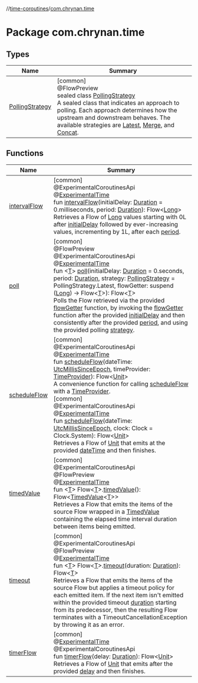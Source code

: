 //[time-coroutines](../../index.md)/[com.chrynan.time](index.md)

# Package com.chrynan.time

## Types

| Name | Summary |
|---|---|
| [PollingStrategy](-polling-strategy/index.md) | [common]<br>@FlowPreview<br>sealed class [PollingStrategy](-polling-strategy/index.md)<br>A sealed class that indicates an approach to polling. Each approach determines how the upstream and downstream behaves. The available strategies are [Latest](-polling-strategy/-latest/index.md), [Merge](-polling-strategy/-merge/index.md), and [Concat](-polling-strategy/-concat/index.md). |

## Functions

| Name | Summary |
|---|---|
| [intervalFlow](interval-flow.md) | [common]<br>@ExperimentalCoroutinesApi<br>@[ExperimentalTime](https://kotlinlang.org/api/latest/jvm/stdlib/kotlin.time/-experimental-time/index.html)<br>fun [intervalFlow](interval-flow.md)(initialDelay: [Duration](https://kotlinlang.org/api/latest/jvm/stdlib/kotlin.time/-duration/index.html) = 0.milliseconds, period: [Duration](https://kotlinlang.org/api/latest/jvm/stdlib/kotlin.time/-duration/index.html)): Flow&lt;[Long](https://kotlinlang.org/api/latest/jvm/stdlib/kotlin/-long/index.html)&gt;<br>Retrieves a Flow of [Long](https://kotlinlang.org/api/latest/jvm/stdlib/kotlin/-long/index.html) values starting with 0L after [initialDelay](interval-flow.md) followed by ever-increasing values, incrementing by 1L, after each [period](interval-flow.md). |
| [poll](poll.md) | [common]<br>@FlowPreview<br>@ExperimentalCoroutinesApi<br>@[ExperimentalTime](https://kotlinlang.org/api/latest/jvm/stdlib/kotlin.time/-experimental-time/index.html)<br>fun &lt;[T](poll.md)&gt; [poll](poll.md)(initialDelay: [Duration](https://kotlinlang.org/api/latest/jvm/stdlib/kotlin.time/-duration/index.html) = 0.seconds, period: [Duration](https://kotlinlang.org/api/latest/jvm/stdlib/kotlin.time/-duration/index.html), strategy: [PollingStrategy](-polling-strategy/index.md) = PollingStrategy.Latest, flowGetter: suspend ([Long](https://kotlinlang.org/api/latest/jvm/stdlib/kotlin/-long/index.html)) -&gt; Flow&lt;[T](poll.md)&gt;): Flow&lt;[T](poll.md)&gt;<br>Polls the Flow retrieved via the provided [flowGetter](poll.md) function, by invoking the [flowGetter](poll.md) function after the provided [initialDelay](poll.md) and then consistently after the provided [period](poll.md), and using the provided polling [strategy](poll.md). |
| [scheduleFlow](schedule-flow.md) | [common]<br>@ExperimentalCoroutinesApi<br>@[ExperimentalTime](https://kotlinlang.org/api/latest/jvm/stdlib/kotlin.time/-experimental-time/index.html)<br>fun [scheduleFlow](schedule-flow.md)(dateTime: [UtcMillisSinceEpoch](../../../time-core/time-core/com.chrynan.time/-utc-millis-since-epoch/index.md), timeProvider: [TimeProvider](../../../time-core/time-core/com.chrynan.time/-time-provider/index.md)): Flow&lt;[Unit](https://kotlinlang.org/api/latest/jvm/stdlib/kotlin/-unit/index.html)&gt;<br>A convenience function for calling [scheduleFlow](schedule-flow.md) with a [TimeProvider](../../../time-core/time-core/com.chrynan.time/-time-provider/index.md).<br>[common]<br>@ExperimentalCoroutinesApi<br>@[ExperimentalTime](https://kotlinlang.org/api/latest/jvm/stdlib/kotlin.time/-experimental-time/index.html)<br>fun [scheduleFlow](schedule-flow.md)(dateTime: [UtcMillisSinceEpoch](../../../time-core/time-core/com.chrynan.time/-utc-millis-since-epoch/index.md), clock: Clock = Clock.System): Flow&lt;[Unit](https://kotlinlang.org/api/latest/jvm/stdlib/kotlin/-unit/index.html)&gt;<br>Retrieves a Flow of [Unit](https://kotlinlang.org/api/latest/jvm/stdlib/kotlin/-unit/index.html) that emits at the provided [dateTime](schedule-flow.md) and then finishes. |
| [timedValue](timed-value.md) | [common]<br>@ExperimentalCoroutinesApi<br>@FlowPreview<br>@[ExperimentalTime](https://kotlinlang.org/api/latest/jvm/stdlib/kotlin.time/-experimental-time/index.html)<br>fun &lt;[T](timed-value.md)&gt; Flow&lt;[T](timed-value.md)&gt;.[timedValue](timed-value.md)(): Flow&lt;[TimedValue](https://kotlinlang.org/api/latest/jvm/stdlib/kotlin.time/-timed-value/index.html)&lt;[T](timed-value.md)&gt;&gt;<br>Retrieves a Flow that emits the items of the source Flow wrapped in a [TimedValue](https://kotlinlang.org/api/latest/jvm/stdlib/kotlin.time/-timed-value/index.html) containing the elapsed time interval duration between items being emitted. |
| [timeout](timeout.md) | [common]<br>@ExperimentalCoroutinesApi<br>@FlowPreview<br>@[ExperimentalTime](https://kotlinlang.org/api/latest/jvm/stdlib/kotlin.time/-experimental-time/index.html)<br>fun &lt;[T](timeout.md)&gt; Flow&lt;[T](timeout.md)&gt;.[timeout](timeout.md)(duration: [Duration](https://kotlinlang.org/api/latest/jvm/stdlib/kotlin.time/-duration/index.html)): Flow&lt;[T](timeout.md)&gt;<br>Retrieves a Flow that emits the items of the source Flow but applies a timeout policy for each emitted item. If the next item isn't emitted within the provided timeout [duration](timeout.md) starting from its predecessor, then the resulting Flow terminates with a TimeoutCancellationException by throwing it as an error. |
| [timerFlow](timer-flow.md) | [common]<br>@[ExperimentalTime](https://kotlinlang.org/api/latest/jvm/stdlib/kotlin.time/-experimental-time/index.html)<br>@ExperimentalCoroutinesApi<br>fun [timerFlow](timer-flow.md)(delay: [Duration](https://kotlinlang.org/api/latest/jvm/stdlib/kotlin.time/-duration/index.html)): Flow&lt;[Unit](https://kotlinlang.org/api/latest/jvm/stdlib/kotlin/-unit/index.html)&gt;<br>Retrieves a Flow of [Unit](https://kotlinlang.org/api/latest/jvm/stdlib/kotlin/-unit/index.html) that emits after the provided [delay](timer-flow.md) and then finishes. |
